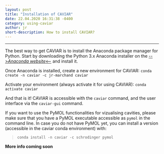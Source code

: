 ```yaml
---
layout: post
title: "Installation of CAVIAR"
date: 22.04.2020 16:31:38 -0400
category: using-caviar
author: jr
short-description: How to install CAVIAR?
---
```


-----

The best way to get CAVIAR is to install the Anaconda package manager for Python.
Start by downloading the Python 3.x Anaconda installer on the [-->*Anaconda website*<--](https://www.anaconda.com/distribution/) and install it.

Once Anaconda is installed, create a new environment for CAVIAR:
```conda create -n caviar -c jr-marchand caviar ```

Activate your environment (always activate it for using CAVIAR):
```conda activate caviar ```

And that is it! CAVIAR is accessible with the ```caviar``` command, and the user interface via the ```caviar-gui``` command.

If you want to use the PyMOL functionalities for vizualising cavities, please make sure that you have a PyMOL executable accessible as ```pymol``` in the command line.
In case you do not have PyMOL yet, you can install a version (accessible in the caviar conda environment) with:
> ```conda install -n caviar -c schrodinger pymol```



**More info coming soon**


